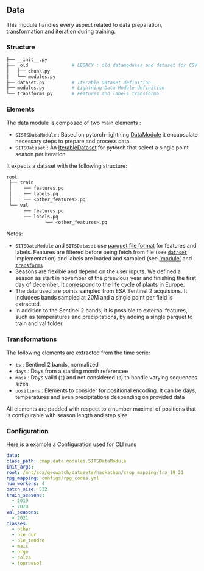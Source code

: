 ## Data

This module handles every aspect related to data preparation, transformation and
iteration during training.

### Structure

```bash
├── __init__.py
├── _old                # LEGACY : old datamodules and dataset for CSV
│   ├── chunk.py
│   └── modules.py
├── dataset.py          # Iterable Dataset definition
├── modules.py          # Lightning Data Module definition
└── transforms.py       # Features and labels transforma
```

### Elements

The data module is composed of two main elements :

- `SISTSDataModule` : Based on pytorch-lightning
  [DataModule](https://lightning.ai/docs/pytorch/stable/data/datamodule.html) it
  encapsulate necessary steps to prepare and process data.
- `SITSDataset` : An
  [IterableDataset](https://pytorch.org/docs/stable/data.html#torch.utils.data.IterableDataset)
  for pytorch that select a single point season per iteration.

It expects a dataset with the following structure:

```bash
root
 ├── train
 │    ├── features.pq
 │    ├── labels.pq
 │    └── <other_features>.pq
 └── val
      ├── features.pq
      ├── labels.pq
              └── <other_features>.pq
```

Notes:

- `SITSDataModule` and `SITSDataset` use
  [parquet file format](https://www.databricks.com/glossary/what-is-parquet#:~:text=What%20is%20Parquet%3F,handle%20complex%20data%20in%20bulk.)
  for features and labels. Features are filtered before being fetch from file
  (see [`dataset`](./dataset.py) implementation) and labels are loaded and
  sampled (see ['module'](./modules.py) and [`transforms`](./transforms.py)
- Seasons are flexible and depend on the user inputs. We defined a season as
  start in november of the preevious year and finishing the first day of
  december. It correspond to the life cycle of plants in Europe.
- The data used are points sampled from ESA Sentinel 2 acquisions. It includees
  bands sampled at 20M and a single point per field is extracted.
- In addition to the Sentinel 2 bands, it is possible to external features, such
  as temperatures and precipitations, by adding a single parquet to train and
  val folder.

### Transformations

The following elements are extracted from the time serie:

- `ts` : Sentinel 2 bands, normalized
- `days` : Days from a starting month referencee
- `mask` : Days valid (`1`) and not considered (`0`) to handle varying sequences
  sizes.
- `positions` : Elements to consider for positional encoding. It can be days,
  temperatures and even precipitations deepending on provided data

All elements are padded with respect to a number maximal of positions that is
configurable with season length and step size

### Configuration

Here is a example a Configuration used for CLI runs

```yaml
data:
class_path: cmap.data.modules.SITSDataModule
init_args:
root: /mnt/sda/geowatch/datasets/hackathon/crop_mapping/fra_19_21
rpg_mapping: configs/rpg_codes.yml
num_workers: 4
batch_size: 512
train_seasons:
  - 2019
  - 2020
val_seasons:
  - 2021
classes:
  - other
  - ble_dur
  - ble_tendre
  - mais
  - orge
  - colza
  - tournesol
```
